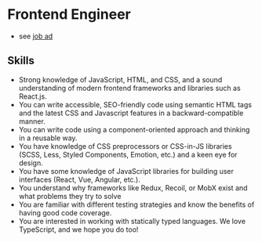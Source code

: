 # Frontend Engineer

- see [job ad](https://berlinstartupjobs.com/engineering/frontend-engineer-feather/)

## Skills

- Strong knowledge of JavaScript, HTML, and CSS, and a sound understanding of modern frontend frameworks and libraries such as React.js.
- You can write accessible, SEO-friendly code using semantic HTML tags and the latest CSS and Javascript features in a backward-compatible manner.
- You can write code using a component-oriented approach and thinking in a reusable way.
- You have knowledge of CSS preprocessors or CSS-in-JS libraries (SCSS, Less, Styled Components, Emotion, etc.) and a keen eye for design.
- You have some knowledge of JavaScript libraries for building user interfaces (React, Vue, Angular, etc.).
- You understand why frameworks like Redux, Recoil, or MobX exist and what problems they try to solve
- You are familiar with different testing strategies and know the benefits of having good code coverage.
- You are interested in working with statically typed languages. We love TypeScript, and we hope you do too!

